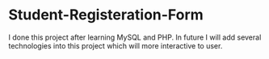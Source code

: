 # Student-Registeration-Form

I done this project after learning MySQL and PHP.
In future I will add several technologies into this project which will more interactive to user.
